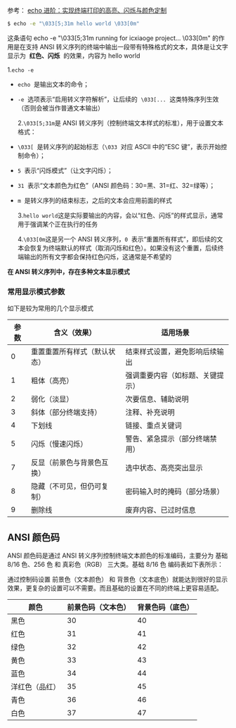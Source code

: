 参考：
[echo 进阶：实现终端打印的高亮、闪烁与颜色定制](https://mp.weixin.qq.com/s/mfMmMJVTbL5mj6HnEk_ptg)

```bash
$ echo -e "\033[5;31m hello world \033[0m"
```

这条语句 echo -e "\033\[5;31m running for icxiaoge project... \033\[0m" 的作用是在支持 ANSI 转义序列的终端中输出一段带有特殊格式的文本，具体是让文字显示为  **红色、闪烁**  的效果，内容为 hello world

1.`echo -e`

- `echo`  是输出文本的命令；
- `-e`  选项表示“启用转义字符解析”，让后续的  `\033[...`  这类特殊序列生效（否则会被当作普通文本输出）

  2.`\033[5;31m`是 ANSI 转义序列（控制终端文本样式的标准），用于设置文本格式：

- `\033[`  是转义序列的起始标志（`\033`  对应 ASCII 中的“ESC 键”，表示开始控制命令）；
- `5`  表示“闪烁模式”（让文字闪烁）；
- `31`  表示“文本颜色为红色”（ANSI 颜色码：30=黑、31=红、32=绿等）；
- `m`  是转义序列的结束标志，之后的文本会应用前面的样式

  3.`hello world`这是实际要输出的内容，会以“红色、闪烁”的样式显示，通常用于强调某个正在执行的任务

  4.`\033[0m`这是另一个 ANSI 转义序列，`0`  表示“重置所有样式”，即后续的文本会恢复为终端默认的样式（取消闪烁和红色）。如果没有这个重置，后续终端输出的所有文字都会保持红色闪烁，这通常是不希望的

**在 ANSI 转义序列中，存在多种文本显示模式**

### 常用显示模式参数

如下是较为常用的几个显示模式

| 参数 | 含义（效果）                 | 适用场景                         |
| ---- | ---------------------------- | -------------------------------- |
| 0    | 重置重置所有样式（默认状态） | 结束样式设置，避免影响后续输出   |
| 1    | 粗体（高亮）                 | 强调重要内容（如标题、关键提示） |
| 2    | 弱化（淡显）                 | 次要信息、辅助说明               |
| 3    | 斜体（部分终端支持）         | 注释、补充说明                   |
| 4    | 下划线                       | 链接、重点关键词                 |
| 5    | 闪烁（慢速闪烁）             | 警告、紧急提示（部分终端禁用）   |
| 7    | 反显（前景色与背景色互换）   | 选中状态、高亮突出显示           |
| 8    | 隐藏（不可见，但仍可复制）   | 密码输入时的掩码（部分场景）     |
| 9    | 删除线                       | 废弃内容、已过时信息             |

## ANSI 颜色码

ANSI 颜色码是通过 ANSI 转义序列控制终端文本颜色的标准编码，主要分为 基础 8/16 色、256 色 和 真彩色（RGB） 三大类。基础 8/16 色 编码表如下表所示：

通过控制码设置 前景色（文本颜色） 和 背景色（文本底色）就能达到很好的显示效果，更复杂的设置可以不需要。而且基础的设置在不同的终端上更容易适配。

| 颜色           | 前景色码（文本色） | 背景色码（底色） |
| -------------- | ------------------ | ---------------- |
| 黑色           | 30                 | 40               |
| 红色           | 31                 | 41               |
| 绿色           | 32                 | 42               |
| 黄色           | 33                 | 43               |
| 蓝色           | 34                 | 44               |
| 洋红色（品红） | 35                 | 45               |
| 青色           | 36                 | 46               |
| 白色           | 37                 | 47               |
